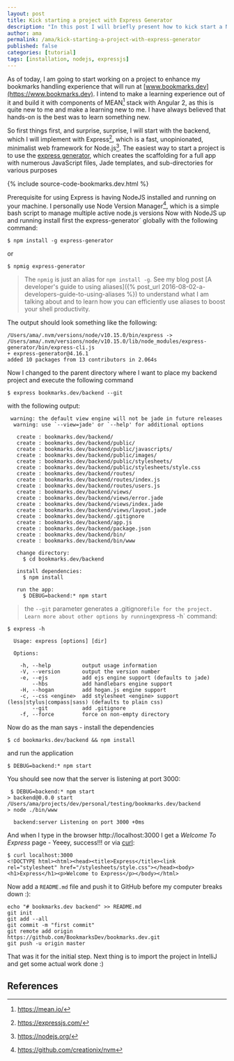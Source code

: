```yaml
---
layout: post
title: Kick starting a project with Express Generator
description: "In this post I will briefly present how to kick start a NodeJS backend REST API with the Express Generator"
author: ama
permalink: /ama/kick-starting-a-project-with-express-generator
published: false
categories: [tutorial]
tags: [installation, nodejs, expressjs]
---
```


As of today, I am going to start working on a project to enhance my bookmarks handling experience that will run at
[www.bookmarks.dev](https://www.bookmarks.dev). I intend to make a learning experience out of it and build it
 with components of MEAN[^1] stack with Angular 2, as this is quite new to me and make a learning new to me. I have always believed that hands-on is the best was to learn something new.

[^1]: <https://mean.io/>

So first things first, and surprise, surprise, I will start with the backend, which I will implement with Express[^2], which is a
fast, unopinionated, minimalist web framework for Node.js[^3]. The easiest way to start a project is to use the [express generator](https://expressjs.com/en/starter/generator.html),
which creates the scaffolding for a full app with numerous JavaScript files, Jade templates, and sub-directories for various purposes
[^2]: <https://expressjs.com/>
[^3]: <https://nodejs.org/>

{% include source-code-bookmarks.dev.html %}

<!--more-->

Prerequisite for using Express is having NodeJS installed and running on your machine. I personally use Node Version Manager[^4], which is a simple bash script to manage multiple active node.js versions
Now with NodeJS up and running install first the express-generator` globally with the following command:

[^4]: <https://github.com/creationix/nvm>

```shell
$ npm install -g express-generator
```

or

```shell
$ npmig express-generator
```

> The `npmig` is just an alias for `npm install -g`. See my blog post [A developer's guide to using aliases]({% post_url 2016-08-02-a-developers-guide-to-using-aliases %}) to understand what I am talking about and to learn
how you can efficiently use aliases to boost your shell productivity.

The output should look something like the following:

```shell
/Users/ama/.nvm/versions/node/v10.15.0/bin/express -> /Users/ama/.nvm/versions/node/v10.15.0/lib/node_modules/express-generator/bin/express-cli.js
+ express-generator@4.16.1
added 10 packages from 13 contributors in 2.064s
```

Now I changed to the parent directory where I want to place my backend project and execute the following command

```shell
$ express bookmarks.dev/backend --git
```

with the following output:

```shell
 warning: the default view engine will not be jade in future releases
  warning: use `--view=jade' or `--help' for additional options

   create : bookmarks.dev/backend/
   create : bookmarks.dev/backend/public/
   create : bookmarks.dev/backend/public/javascripts/
   create : bookmarks.dev/backend/public/images/
   create : bookmarks.dev/backend/public/stylesheets/
   create : bookmarks.dev/backend/public/stylesheets/style.css
   create : bookmarks.dev/backend/routes/
   create : bookmarks.dev/backend/routes/index.js
   create : bookmarks.dev/backend/routes/users.js
   create : bookmarks.dev/backend/views/
   create : bookmarks.dev/backend/views/error.jade
   create : bookmarks.dev/backend/views/index.jade
   create : bookmarks.dev/backend/views/layout.jade
   create : bookmarks.dev/backend/.gitignore
   create : bookmarks.dev/backend/app.js
   create : bookmarks.dev/backend/package.json
   create : bookmarks.dev/backend/bin/
   create : bookmarks.dev/backend/bin/www

   change directory:
     $ cd bookmarks.dev/backend

   install dependencies:
     $ npm install

   run the app:
     $ DEBUG=backend:* npm start

```

> the `--git` parameter generates a .gitignore` file for the project. Learn more about other options by running `express -h` command:


```shell
$ express -h

  Usage: express [options] [dir]

  Options:

    -h, --help          output usage information
    -V, --version       output the version number
    -e, --ejs           add ejs engine support (defaults to jade)
        --hbs           add handlebars engine support
    -H, --hogan         add hogan.js engine support
    -c, --css <engine>  add stylesheet <engine> support (less|stylus|compass|sass) (defaults to plain css)
        --git           add .gitignore
    -f, --force         force on non-empty directory
```

Now do as the man says - install the dependencies

```shell
$ cd bookmarks.dev/backend && npm install
```

and run the application

```shell
$ DEBUG=backend:* npm start
```

You should see now that the server is listening at port 3000:

```shell
 $ DEBUG=backend:* npm start
> backend@0.0.0 start /Users/ama/projects/dev/personal/testing/bookmarks.dev/backend
> node ./bin/www

  backend:server Listening on port 3000 +0ms
```

And when I type in the browser http://localhost:3000 I get a _Welcome To Express_ page - Yeeey, success!!!
or via [curl](https://www.codepedia.org/ama/how-to-test-a-rest-api-from-command-line-with-curl/):
```shell
$ curl localhost:3000
<!DOCTYPE html><html><head><title>Express</title><link rel="stylesheet" href="/stylesheets/style.css"></head><body><h1>Express</h1><p>Welcome to Express</p></body></html>
```

Now add a `README.md` file and push it to GitHub before my computer breaks down :):

```shell
echo "# bookmarks.dev backend" >> README.md
git init
git add --all
git commit -m "first commit"
git remote add origin https://github.com/BookmarksDev/bookmarks.dev.git
git push -u origin master
```

That was it for the initial step. Next thing is to import the project in IntelliJ and get some actual work done :)

## References
